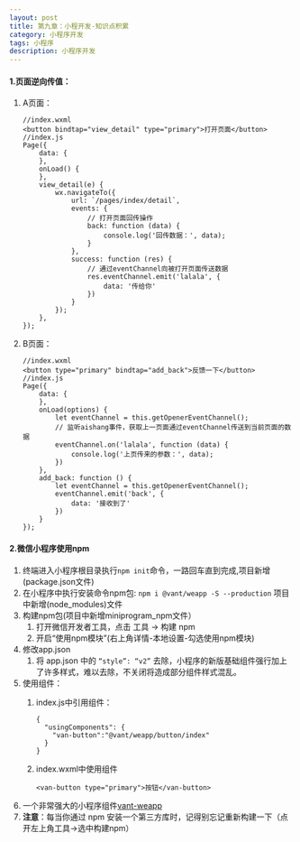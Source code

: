 ```yaml
---
layout: post
title: 第九章：小程开发-知识点积累
category: 小程序开发
tags: 小程序
description: 小程序开发
--- 
```


#### 1.页面逆向传值：
1. A页面：
    
    ```
    //index.wxml
    <button bindtap="view_detail" type="primary">打开页面</button>
    //index.js
    Page({
        data: {
        },
        onLoad() {
        },
        view_detail(e) {
            wx.navigateTo({
                url: `/pages/index/detail`,
                events: {
                    // 打开页面回传操作
                    back: function (data) {
                        console.log('回传数据：', data);
                    }
                }, 
                success: function (res) {
                    // 通过eventChannel向被打开页面传送数据
                    res.eventChannel.emit('lalala', {
                        data: '传给你'
                    })
                }
            });
        },
    });
    ```
2. B页面：
    
    ```
    //index.wxml
    <button type="primary" bindtap="add_back">反馈一下</button>
    //index.js
    Page({
        data: {
        },
        onLoad(options) {
            let eventChannel = this.getOpenerEventChannel();
            // 监听aishang事件，获取上一页面通过eventChannel传送到当前页面的数据
            eventChannel.on('lalala', function (data) {
                console.log('上页传来的参数：', data);
            })
        },
        add_back: function () {
            let eventChannel = this.getOpenerEventChannel();
            eventChannel.emit('back', {
                data: '接收到了'
            })
        }
    });
    ```

#### 2.微信小程序使用npm
1. 终端进入小程序根目录执行`npm init`命令，一路回车直到完成,项目新增(package.json文件)
2. 在小程序中执行安装命令npm包: `npm i @vant/weapp -S --production`  项目中新增(node_modules)文件
3. 构建npm包(项目中新增miniprogram_npm文件）
    1. 打开微信开发者工具，点击 工具 -> 构建 npm
    2. 开启“使用npm模块”(右上角详情-本地设置-勾选使用npm模块)
4. 修改app.json
    1. 将 app.json 中的 `“style”: “v2”` 去除，小程序的新版基础组件强行加上了许多样式，难以去除，不关闭将造成部分组件样式混乱。
5. 使用组件：
    1. index.js中引用组件：
        
        ```
        {
          "usingComponents": {
            "van-button":"@vant/weapp/button/index"
          }
        }
        ```
    2. index.wxml中使用组件
        
        ```
        <van-button type="primary">按钮</van-button>
        ```
6. 一个非常强大的小程序组件[vant-weapp](https://youzan.github.io/vant-weapp/)
7. **注意**：每当你通过 npm 安装一个第三方库时，记得别忘记重新构建一下（点开左上角工具->选中构建npm）


